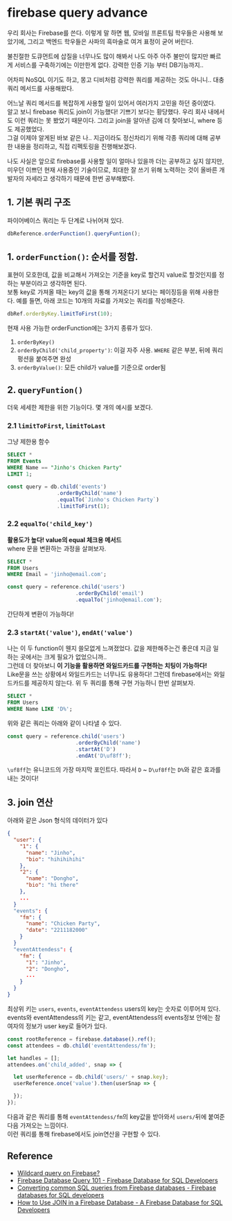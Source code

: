 # firebase query advance
우리 회사는 Firebase를 쓴다. 이렇게 말 하면 웹, 모바일 프론트팀 학우들은 사용해 보았기에, 그리고 백엔드 학우들은 사파의 흑마술로 여겨 표정이 굳어 버린다. 
<br>

불친절한 도큐먼트에 삽질을 너무나도 많이 해봐서 나도 아주 아주 불만이 많지만 빠르게 서비스를 구축하기에는 이만한게 없다. 강력한 인증 기능 부터 DB기능까지.. <br>

어차피 NoSQL 이기도 하고, 몽고 디비처럼 강력한 쿼리를 제공하는 것도 아니니.. 대충 쿼리 메서드를 사용해왔다. <br>

어느날 쿼리 메서드를 복잡하게 사용할 일이 있어서 여러가지 고민을 하던 중이였다. <br>
알고 보니 firebase 쿼리도 join이 가능했다! 기쁘기 보다는 황당했다. 우리 회사 내에서도 이런 쿼리는 못 봤었기 때문이다. 그리고 join을 알아낸 김에 더 찾아보니, where 등도 제공했었다. <Br>
그걸 이제야 알게된 바보 같은 나.. 지금이라도 정신차리기 위해 각종 쿼리에 대해 공부한 내용을 정리하고, 직접 리펙토링을 진행해보겠다. <br>

나도 사실은 앞으로 firebase를 사용할 일이 얼마나 있을까 더는 공부하고 싶지 않지만, 미우던 이쁘던 현재 사용중인 기술이므로, 최대한 잘 쓰기 위해 노력하는 것이 올바른 개발자의 자세라고 생각하기 때문에 한번 공부해봤다.

## 1. 기본 쿼리 구조
파이어베이스 쿼리는 두 단계로 나뉘어져 있다.
```js
dbReference.orderFunction().queryFuntion();
```
## 1. `orderFunction()`: 순서를 정함. 
표현이 모호한데, 값을 비교해서 가져오는 기준을 key로 할건지 value로 할것인지를 정하는 부분이라고 생각하면 된다. <br>
보통 key로 가져올 때는 key의 값을 통해 가져온다기 보다는 페이징등을 위해 사용한다.
예를 들면, 아래 코드는 10개의 자료를 가져오는 쿼리를 작성해준다.
```js
dbRef.orderByKey.limitToFirst(10);
```

현재 사용 가능한 orderFunction에는 3가지 종류가 있다. 
1. `orderByKey()`
2. `orderByChild('child_property')`: 이걸 자주 사용. `WHERE` 같은 부분, 뒤에 쿼리 펑션을 붙여주면 완성
3. `orderByValue()`: 모든 child가 value를 기준으로 order됨



## 2. `queryFuntion()`
더욱 세세한 제한을 위한 기능이다. 몇 개의 예시를 보겠다.
### 2.1 `limitToFirst`, `limitToLast`
그냥 제한용 함수

```SQL
SELECT *
FROM Events
WHERE Name == "Jinho's Chicken Party"
LIMIT 1;
```

```js
const query = db.child('events')
                .orderByChild('name')
                .equalTo(`Jinho's Chicken Party`)
                .limitToFirst(1);
```

### 2.2 `equalTo('child_key')`
**활용도가 높다! value의 equal 체크용 메서드** <br> where 문을 변환하는 과정을 살펴보자.
```sql
SELECT *
FROM Users
WHERE Email = 'jinho@email.com';
```
```js
const query = reference.child('users')
                      .orderByChild('email')
                      .equalTo('jinho@email.com');
```
간단하게 변환이 가능하다!

### 2.3 `startAt('value')`, `endAt('value')`
나는 이 두 function이 웬지 쓸모없게 느껴졌었다. 값을 제한해주는건 좋은데 지금 일 하는 곳에서는 크게 필요가 없었으니까.. <br> 
그런데 더 찾아보니 **이 기능을 활용하면 와일드카드를 구현하는 치팅이 가능하다!** <br>
Like문을 쓰는 상황에서 와일드카드는 너무나도 유용하다! 그런데 firebase에서는 와일드카드를 제공하지 않는다. 위 두 쿼리를 통해 구현 가능하니 한번 살펴보자.

```SQL
SELECT *
FROM Users
WHERE Name LIKE 'D%';
```
위와 같은 쿼리는 아래와 같이 나타낼 수 있다.

```js
const query = reference.child('users')
                      .orderByChild('name')
                      .startAt('D')
                      .endAt('D\uf8ff');
```
`\uf8ff`는 유니코드의 가장 마지막 포인트다. 따라서   `D` ~ `D\uf8ff`는 `D%`와 같은 효과를 내는 것이다!



## 3. join 연산
아래와 같은 Json 형식의 데이터가 있다
```json
{
  "user": {
    "1": {
      "name": "Jinho",
      "bio": "hihihihihi"
    },
    "2": {
      "name": "Dongho",
      "bio": "hi there"
    },
    ...
  }
  "events": {
    "fm": {
      "name": "Chicken Party",
      "date": "2211182000"
    }
  }
  "eventAttendess": {
    "fm": {
      "1": "Jinho",
      "2": "Dongho",
      ...
    }
  }
}
```
최상위 키는 `users`, `events`, `eventAttendess`
users의 key는 숫자로 이루어져 있다. events와 eventAttendess의 키는 같고, eventAttendess의 events정보 안에는 참여자의 정보가 user key로 들어가 있다.

```js
const rootReference = firebase.database().ref();
const attendees = db.child('eventAttendess/fm');

let handles = [];
attendees.on('child_added', snap => {

  let userReference = db.child('users/' + snap.key);
  userReference.once('value').then(userSnap => {

  });
});
```
다음과 같은 쿼리를 통해 `eventAttendess/fm`의 key값을 받아와서 `users/`뒤에 붙여준 다음 가져오는 느낌이다. <br>
이런 쿼리를 통해 firebase에서도 join연산을 구현할 수 있다.

## Reference
- [Wildcard query on Firebase?](https://stackoverflow.com/questions/36365157/wildcard-query-on-firebase)
- [Firebase Database Query 101 - Firebase Database for SQL Developers](https://www.youtube.com/watch?v=3WTQZV5-roY&list=PLl-K7zZEsYLlP-k-RKFa7RyNPa9_wCH2s&index=4)
- [Converting common SQL queries from Firebase databases - Firebase databases for SQL developers](https://www.youtube.com/watch?v=sKFLI5FOOHs&list=PLl-K7zZEsYLlP-k-RKFa7RyNPa9_wCH2s&index=5)
- [How to Use JOIN in a Firebase Database - A Firebase Database for SQL Developers](https://www.youtube.com/watch?v=Idu9EJPSxiY&list=PLl-K7zZEsYLlP-k-RKFa7RyNPa9_wCH2s&index=6)
